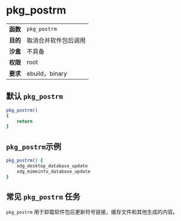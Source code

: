 # pkg_postrm

|          |                      |
| :------- | :------------------- |
| **函数** | `pkg_postrm`         |
| **目的** | 取消合并软件包后调用 |
| **沙盒** | 不具备               |
| **权限** | root                 |
| **要求** | ebuild，binary       |

## 默认 `pkg_postrm`

```bash
pkg_postrm()
{
	return
}
```

## `pkg_postrm`示例

```bash
pkg_postrm() {
	xdg_desktop_database_update
	xdg_mimeinfo_database_update
}
```

## 常见 `pkg_postrm` 任务

`pkg_postrm` 用于卸载软件包后更新符号链接，缓存文件和其他生成的内容。
